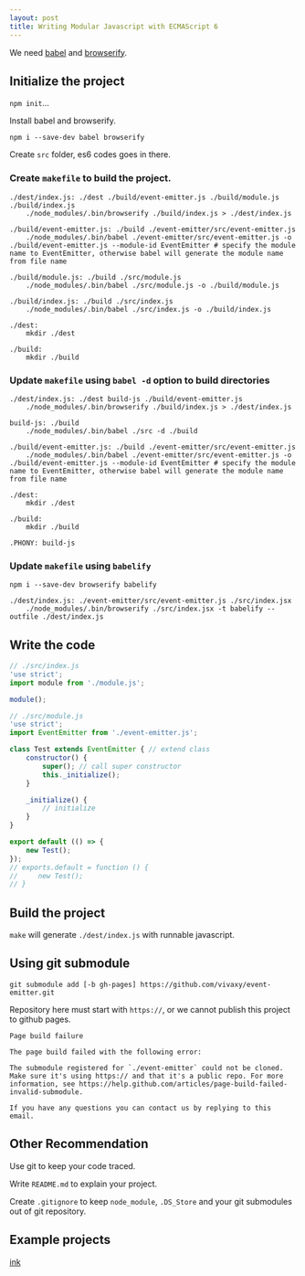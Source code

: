 ```yaml
---
layout: post
title: Writing Modular Javascript with ECMAScript 6
---
```


We need [babel](https://www.npmjs.com/package/babel) and [browserify](https://www.npmjs.com/package/browserify).

## Initialize the project

`npm init`...

Install babel and browserify.

`npm i --save-dev babel browserify`

Create `src` folder, es6 codes goes in there.

### Create `makefile` to build the project.

```
./dest/index.js: ./dest ./build/event-emitter.js ./build/module.js ./build/index.js
	./node_modules/.bin/browserify ./build/index.js > ./dest/index.js

./build/event-emitter.js: ./build ./event-emitter/src/event-emitter.js
	./node_modules/.bin/babel ./event-emitter/src/event-emitter.js -o ./build/event-emitter.js --module-id EventEmitter # specify the module name to EventEmitter, otherwise babel will generate the module name from file name

./build/module.js: ./build ./src/module.js
	./node_modules/.bin/babel ./src/module.js -o ./build/module.js

./build/index.js: ./build ./src/index.js
	./node_modules/.bin/babel ./src/index.js -o ./build/index.js

./dest:
	mkdir ./dest

./build:
	mkdir ./build
```

### Update `makefile` using `babel -d` option to build directories

```
./dest/index.js: ./dest build-js ./build/event-emitter.js
	./node_modules/.bin/browserify ./build/index.js > ./dest/index.js

build-js: ./build
	./node_modules/.bin/babel ./src -d ./build

./build/event-emitter.js: ./build ./event-emitter/src/event-emitter.js
	./node_modules/.bin/babel ./event-emitter/src/event-emitter.js -o ./build/event-emitter.js --module-id EventEmitter # specify the module name to EventEmitter, otherwise babel will generate the module name from file name

./dest:
	mkdir ./dest

./build:
	mkdir ./build

.PHONY: build-js
```

### Update `makefile` using `babelify`

`npm i --save-dev browserify babelify`

```
./dest/index.js: ./event-emitter/src/event-emitter.js ./src/index.jsx
	./node_modules/.bin/browserify ./src/index.jsx -t babelify --outfile ./dest/index.js
```

## Write the code

```js
// ./src/index.js
'use strict';
import module from './module.js';

module();
```

```js
// ./src/module.js
'use strict';
import EventEmitter from './event-emitter.js';

class Test extends EventEmitter { // extend class
    constructor() {
        super(); // call super constructor
        this._initialize();
    }

    _initialize() {
        // initialize
    }
}

export default (() => {
    new Test();
});
// exports.default = function () {
//     new Test();
// }
```

## Build the project

`make` will generate `./dest/index.js` with runnable javascript.

## Using git submodule

`git submodule add [-b gh-pages] https://github.com/vivaxy/event-emitter.git`

Repository here must start with `https://`, or we cannot publish this project to github pages.

```
Page build failure

The page build failed with the following error:

The submodule registered for `./event-emitter` could not be cloned. Make sure it's using https:// and that it's a public repo. For more information, see https://help.github.com/articles/page-build-failed-invalid-submodule.

If you have any questions you can contact us by replying to this email.
```

## Other Recommendation

Use git to keep your code traced.

Write `README.md` to explain your project.

Create `.gitignore` to keep `node_module`, `.DS_Store` and your git submodules out of git repository.

## Example projects

[ink](https://github.com/vivaxy/design/tree/gh-pages/ink)
